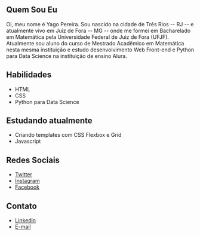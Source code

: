 ## Quem Sou Eu

Oi, meu nome é Yago Pereira. Sou nascido na cidade de Três Rios -- RJ -- e atualmente vivo em Juiz de Fora -- MG -- onde me formei em Bacharelado em Matemática pela Universidade Federal de Juiz de Fora (UFJF). Atualmente sou aluno do curso de Mestrado Acadêmico em Matemática nesta mesma instituição e estudo desenvolvimento Web Front-end e Python para Data Science na instituição de ensino Alura.

## Habilidades

- HTML
- CSS
- Python para Data Science

## Estudando atualmente

- Criando templates com CSS Flexbox e Grid
- Javascript

## Redes Sociais

- [Twitter](https://twitter.com/yapeansa)
- [Instagram](https://instagram.com/yapeansa)
- [Facebook](https://facebook.com/yapeansa)

## Contato

- [Linkedin](https://www.linkedin.com/in/yago-pereira-dos-anjos-santos-85976750/)
- [E-mail](mailto:yago.pereira@estudante.ufjf.br)

<!--
**yapeansa/yapeansa** is a ✨ _special_ ✨ repository because its `README.md` (this file) appears on your GitHub profile.

Here are some ideas to get you started:

- 🔭 I’m currently working on ...
- 🌱 I’m currently learning ...
- 👯 I’m looking to collaborate on ...
- 🤔 I’m looking for help with ...
- 💬 Ask me about ...
- 📫 How to reach me: ...
- 😄 Pronouns: ...
- ⚡ Fun fact: ...
-->
